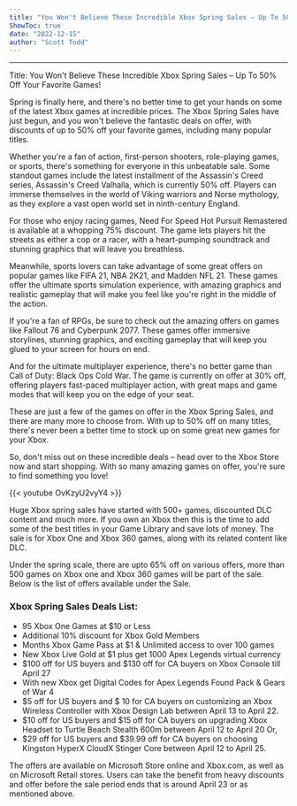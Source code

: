 ```yaml
---
title: "You Won't Believe These Incredible Xbox Spring Sales – Up To 50% Off Your Favorite Games!"
ShowToc: true 
date: "2022-12-15"
author: "Scott Todd"
---
```

*****
Title: You Won't Believe These Incredible Xbox Spring Sales – Up To 50% Off Your Favorite Games!

Spring is finally here, and there's no better time to get your hands on some of the latest Xbox games at incredible prices. The Xbox Spring Sales have just begun, and you won't believe the fantastic deals on offer, with discounts of up to 50% off your favorite games, including many popular titles.

Whether you're a fan of action, first-person shooters, role-playing games, or sports, there's something for everyone in this unbeatable sale. Some standout games include the latest installment of the Assassin's Creed series, Assassin's Creed Valhalla, which is currently 50% off. Players can immerse themselves in the world of Viking warriors and Norse mythology, as they explore a vast open world set in ninth-century England.

For those who enjoy racing games, Need For Speed Hot Pursuit Remastered is available at a whopping 75% discount. The game lets players hit the streets as either a cop or a racer, with a heart-pumping soundtrack and stunning graphics that will leave you breathless.

Meanwhile, sports lovers can take advantage of some great offers on popular games like FIFA 21, NBA 2K21, and Madden NFL 21. These games offer the ultimate sports simulation experience, with amazing graphics and realistic gameplay that will make you feel like you're right in the middle of the action.

If you're a fan of RPGs, be sure to check out the amazing offers on games like Fallout 76 and Cyberpunk 2077. These games offer immersive storylines, stunning graphics, and exciting gameplay that will keep you glued to your screen for hours on end.

And for the ultimate multiplayer experience, there's no better game than Call of Duty: Black Ops Cold War. The game is currently on offer at 30% off, offering players fast-paced multiplayer action, with great maps and game modes that will keep you on the edge of your seat.

These are just a few of the games on offer in the Xbox Spring Sales, and there are many more to choose from. With up to 50% off on many titles, there's never been a better time to stock up on some great new games for your Xbox.

So, don't miss out on these incredible deals – head over to the Xbox Store now and start shopping. With so many amazing games on offer, you're sure to find something you love!

{{< youtube OvKzyU2vyY4 >}} 



Huge Xbox spring sales have started with 500+ games, discounted DLC content and much more. If you own an Xbox then this is the time to add some of the best titles in your Game Library and save lots of money. The sale is for Xbox One and Xbox 360 games, along with its related content like DLC.
 
Under the spring scale, there are upto 65% off on various offers, more than 500 games on Xbox one and Xbox 360 games will be part of the sale. Below is the list of offers available under the Sale.
 
### Xbox Spring Sales Deals List:
 
- 95 Xbox One Games at $10 or Less
 - Additional 10% discount for Xbox Gold Members
 - Months Xbox Game Pass at $1 & Unlimited access to over 100 games
 - New Xbox Live Gold at $1 plus get 1000 Apex Legends virtual currency
 - $100 off for US buyers and $130 off for CA buyers on Xbox Console till April 27
 - With new Xbox get Digital Codes for Apex Legends Found Pack & Gears of War 4
 - $5 off for US buyers and $ 10 for CA buyers on customizing an Xbox Wireless Controller with Xbox Design Lab between April 13 to April 22.
 - $10 off for US buyers and $15 off for CA buyers on upgrading Xbox Headset to Turtle Beach Stealth 600m between April 12 to April 20 Or,
 - $29 off for US buyers and $39.99 off for CA buyers on choosing Kingston HyperX CloudX Stinger Core between April 12 to April 25.

 
The offers are available on Microsoft Store online and Xbox.com, as well as on Microsoft Retail stores. Users can take the benefit from heavy discounts and offer before the sale period ends that is around April 23 or as mentioned above.



